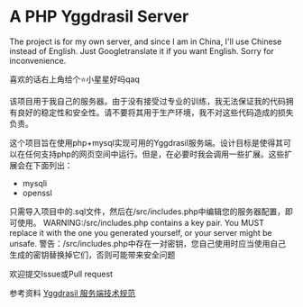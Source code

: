 # A PHP Yggdrasil Server

The project is for my own server, and since I am in China, I'll use Chinese instead of English. Just Googletranslate it if you want English. Sorry for inconvenience.

喜欢的话右上角给个⭐小星星好吗qaq

该项目用于我自己的服务器。由于没有接受过专业的训练，我无法保证我的代码拥有良好的稳定性和安全性。请不要将其用于生产环境，我不对这些代码造成的损失负责。

这个项目旨在使用php+mysql实现可用的Yggdrasil服务端。设计目标是使得其可以在任何支持php的网页空间中运行。但是，在必要时我会调用一些扩展。这些扩展会在下面列出：
- mysqli
- openssl

只需导入项目中的.sql文件，然后在/src/includes.php中编辑您的服务器配置，即可使用。
WARNING:/src/includes.php contains a key pair. You MUST replace it with the one you generated yourself, or your server might be unsafe.
警告：/src/includes.php中存在一对密钥，您自己使用时应当使用自己生成的密钥替换掉它们，否则可能带来安全问题

欢迎提交Issue或Pull request

参考资料
[Yggdrasil 服务端技术规范](https://github.com/yushijinhun/authlib-injector/wiki/Yggdrasil-%E6%9C%8D%E5%8A%A1%E7%AB%AF%E6%8A%80%E6%9C%AF%E8%A7%84%E8%8C%83)